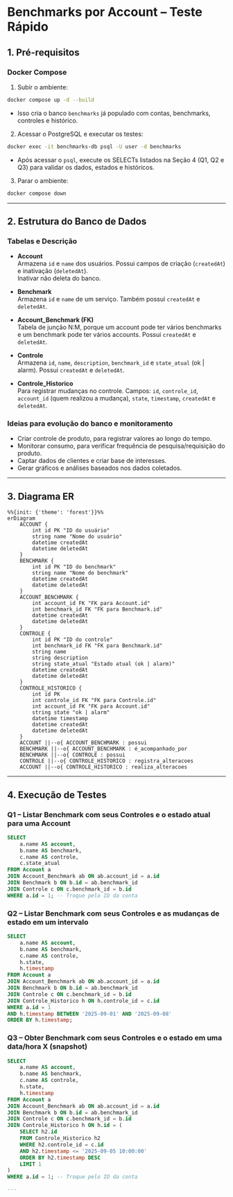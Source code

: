 # Benchmarks por Account – Teste Rápido

## 1. Pré-requisitos

### Docker Compose
1. Subir o ambiente:
```bash
docker compose up -d --build
```
- Isso cria o banco `benchmarks` já populado com contas, benchmarks, controles e histórico.

2. Acessar o PostgreSQL e executar os testes:
```bash
docker exec -it benchmarks-db psql -U user -d benchmarks
```
- Após acessar o `psql`, execute os SELECTs listados na Seção 4 (Q1, Q2 e Q3) para validar os dados, estados e históricos.

3. Parar o ambiente:
```bash
docker compose down
```

---

## 2. Estrutura do Banco de Dados

### Tabelas e Descrição
- **Account**  
  Armazena `id` e `name` dos usuários. Possui campos de criação (`createdAt`) e inativação (`deletedAt`).  
  Inativar não deleta do banco.

- **Benchmark**  
  Armazena `id` e `name` de um serviço. Também possui `createdAt` e `deletedAt`.

- **Account_Benchmark (FK)**  
  Tabela de junção N:M, porque um account pode ter vários benchmarks e um benchmark pode ter vários accounts. Possui `createdAt` e `deletedAt`.

- **Controle**  
  Armazena `id`, `name`, `description`, `benchmark_id` e `state_atual` (ok | alarm). Possui `createdAt` e `deletedAt`.

- **Controle_Historico**  
  Para registrar mudanças no controle. Campos: `id`, `controle_id`, `account_id` (quem realizou a mudança), `state`, `timestamp`, `createdAt` e `deletedAt`.

### Ideias para evolução do banco e monitoramento
- Criar controle de produto, para registrar valores ao longo do tempo.
- Monitorar consumo, para verificar frequência de pesquisa/requisição do produto.
- Captar dados de clientes e criar base de interesses.
- Gerar gráficos e análises baseados nos dados coletados.

---

## 3. Diagrama ER

```mermaid
%%{init: {'theme': 'forest'}}%%
erDiagram
    ACCOUNT {
        int id PK "ID do usuário"
        string name "Nome do usuário"
        datetime createdAt
        datetime deletedAt
    }
    BENCHMARK {
        int id PK "ID do benchmark"
        string name "Nome do benchmark"
        datetime createdAt
        datetime deletedAt
    }
    ACCOUNT_BENCHMARK {
        int account_id FK "FK para Account.id"
        int benchmark_id FK "FK para Benchmark.id"
        datetime createdAt
        datetime deletedAt
    }
    CONTROLE {
        int id PK "ID do controle"
        int benchmark_id FK "FK para Benchmark.id"
        string name
        string description
        string state_atual "Estado atual (ok | alarm)"
        datetime createdAt
        datetime deletedAt
    }
    CONTROLE_HISTORICO {
        int id PK
        int controle_id FK "FK para Controle.id"
        int account_id FK "FK para Account.id"
        string state "ok | alarm"
        datetime timestamp
        datetime createdAt
        datetime deletedAt
    }
    ACCOUNT ||--o{ ACCOUNT_BENCHMARK : possui
    BENCHMARK ||--o{ ACCOUNT_BENCHMARK : é_acompanhado_por
    BENCHMARK ||--o{ CONTROLE : possui
    CONTROLE ||--o{ CONTROLE_HISTORICO : registra_alteracoes
    ACCOUNT ||--o{ CONTROLE_HISTORICO : realiza_alteracoes
```

---

## 4. Execução de Testes

### Q1 – Listar Benchmark com seus Controles e o estado atual para uma Account
```sql
SELECT 
    a.name AS account,
    b.name AS benchmark,
    c.name AS controle,
    c.state_atual
FROM Account a
JOIN Account_Benchmark ab ON ab.account_id = a.id
JOIN Benchmark b ON b.id = ab.benchmark_id
JOIN Controle c ON c.benchmark_id = b.id
WHERE a.id = 1; -- Troque pelo ID da conta
```

### Q2 – Listar Benchmark com seus Controles e as mudanças de estado em um intervalo
```sql
SELECT 
    a.name AS account,
    b.name AS benchmark,
    c.name AS controle,
    h.state,
    h.timestamp
FROM Account a
JOIN Account_Benchmark ab ON ab.account_id = a.id
JOIN Benchmark b ON b.id = ab.benchmark_id
JOIN Controle c ON c.benchmark_id = b.id
JOIN Controle_Historico h ON h.controle_id = c.id
WHERE a.id = 1
AND h.timestamp BETWEEN '2025-09-01' AND '2025-09-08'
ORDER BY h.timestamp;
```

### Q3 – Obter Benchmark com seus Controles e o estado em uma data/hora X (snapshot)
```sql
SELECT 
    a.name AS account,
    b.name AS benchmark,
    c.name AS controle,
    h.state,
    h.timestamp
FROM Account a
JOIN Account_Benchmark ab ON ab.account_id = a.id
JOIN Benchmark b ON b.id = ab.benchmark_id
JOIN Controle c ON c.benchmark_id = b.id
JOIN Controle_Historico h ON h.id = (
    SELECT h2.id
    FROM Controle_Historico h2
    WHERE h2.controle_id = c.id
    AND h2.timestamp <= '2025-09-05 10:00:00'
    ORDER BY h2.timestamp DESC
    LIMIT 1
)
WHERE a.id = 1; -- Troque pelo ID da conta

---
